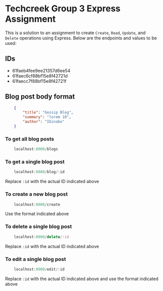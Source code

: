 # Techcreek Group 3 Express Assignment

This is a solution to an assignment to create `Create`, `Read`, `Update`, and `Delete` operations using Express. Below are the endpoints and values to be used:

## IDs

- 61faeb4fee9ee21357d6ee54
- 61faec6cf88bf15e8f42721d
- 61faecc7f88bf15e8f42721f

## Blog post body format

```json
    {
        "title": "Gossip Blog",
        "summary": "lorem 10",
        "author": "Ibinabo"
    }
```

### To get all blog posts

```javascript
    localhost:8000/blogs
```

### To get a single blog post

```javascript
    localhost:8080/blog/:id
```

Replace `:id` with the actual ID indicated above

### To create a new blog post

```javascript
    localhost:8000/create
```

Use the format indicated above

### To delete a single blog post

```javascript
    localhost:8000/delete/:id
```

Replace `:id` with the actual ID indicated above

### To edit a single blog post

```javascript
    localhost:8000/edit/:id
```

Replace `:id` with the actual ID indicated above and use the format indicated above
